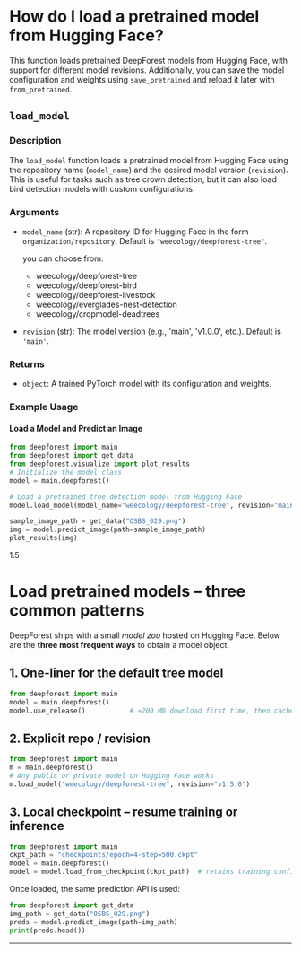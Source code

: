 # How do I load a pretrained model from Hugging Face?

This function loads pretrained DeepForest models from Hugging Face, with support for different model revisions. Additionally, you can save the model configuration and weights using `save_pretrained` and reload it later with `from_pretrained`.

## `load_model`

### Description

The `load_model` function loads a pretrained model from Hugging Face using the repository name (`model_name`) and the desired model version (`revision`). This is useful for tasks such as tree crown detection, but it can also load bird detection models with custom configurations.

### Arguments

- `model_name` (str): A repository ID for Hugging Face in the form `organization/repository`. Default is `"weecology/deepforest-tree"`.

  you can choose from:
    - weecology/deepforest-tree
    - weecology/deepforest-bird
    - weecology/deepforest-livestock
    - weecology/everglades-nest-detection
    - weecology/cropmodel-deadtrees
- `revision` (str): The model version (e.g., 'main', 'v1.0.0', etc.). Default is `'main'`.

### Returns

- `object`: A trained PyTorch model with its configuration and weights.

### Example Usage

#### Load a Model and Predict an Image

```python
from deepforest import main
from deepforest import get_data
from deepforest.visualize import plot_results
# Initialize the model class
model = main.deepforest()

# Load a pretrained tree detection model from Hugging Face
model.load_model(model_name="weecology/deepforest-tree", revision="main")

sample_image_path = get_data("OSBS_029.png")
img = model.predict_image(path=sample_image_path)
plot_results(img)
```

1.5
# Load pretrained models – three common patterns

DeepForest ships with a small *model zoo* hosted on Hugging Face.  Below are the **three most frequent ways** to obtain a model object.

## 1. One-liner for the default tree model
```python
from deepforest import main
model = main.deepforest()
model.use_release()           # ≈200 MB download first time, then cached
```

## 2. Explicit repo / revision
```python
from deepforest import main
m = main.deepforest()
# Any public or private model on Hugging Face works
m.load_model("weecology/deepforest-tree", revision="v1.5.0")
```

## 3. Local checkpoint – resume training or inference
```python
from deepforest import main
ckpt_path = "checkpoints/epoch=4-step=500.ckpt"
model = main.deepforest()
model = model.load_from_checkpoint(ckpt_path)  # retains training config
```

Once loaded, the same prediction API is used:
```python
from deepforest import get_data
img_path = get_data("OSBS_029.png")
preds = model.predict_image(path=img_path)
print(preds.head())
```

---

